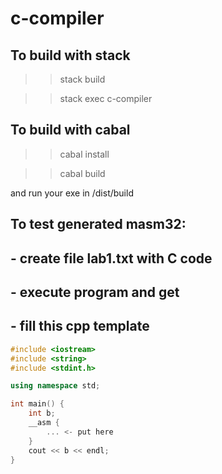 # c-compiler

## To build with stack

>> stack build

>> stack exec c-compiler

## To build with cabal

>> cabal install

>> cabal build

and run your exe in /dist/build

## To test generated masm32:
## - create file lab1.txt with C code
## - execute program and get  
## - fill this cpp template

```c++
#include <iostream>
#include <string>
#include <stdint.h>

using namespace std;

int main() {
	int b;
	__asm {
		... <- put here
	}
	cout << b << endl;
}
```
